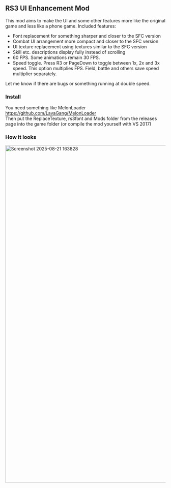 ## RS3 UI Enhancement Mod

This mod aims to make the UI and some other features more like the original game and less like a phone game.
Included features:
* Font replacement for something sharper and closer to the SFC version
* Combat UI arrangement more compact and closer to the SFC version
* UI texture replacement using textures similar to the SFC version
* Skill etc. descriptions display fully instead of scrolling
* 60 FPS. Some animations remain 30 FPS.
* Speed toggle. Press R3 or PageDown to toggle between 1x, 2x and 3x speed. This option multiplies FPS. Field, battle and others save speed multiplier separately.

Let me know if there are bugs or something running at double speed.

### Install
You need something like MelonLoader https://github.com/LavaGang/MelonLoader  
Then put the ReplaceTexture, rs3font and Mods folder from the releases page into the game folder (or compile the mod yourself with VS 2017)

### How it looks
<img width="1910" height="1062" alt="Screenshot 2025-08-21 163828" src="https://github.com/user-attachments/assets/c732036d-67bf-44c2-9dfc-395cc9a65330" />
